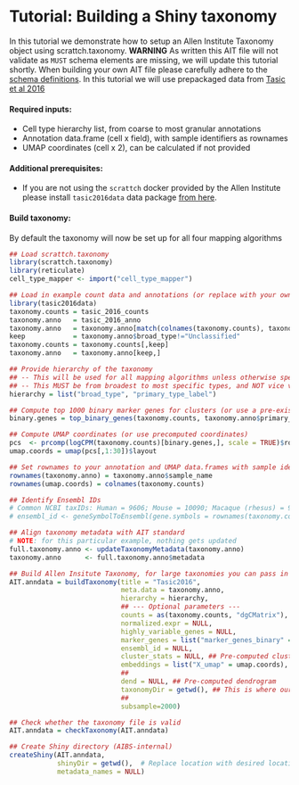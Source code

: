 # Tutorial: Building a Shiny taxonomy 

In this tutorial we demonstrate how to setup an Allen Institute Taxonomy object using scrattch.taxonomy. **WARNING** As written this AIT file will not validate as `MUST` schema elements are missing, we will update this tutorial shortly. When building your own AIT file please carefully adhere to the [schema definitions](https://github.com/AllenInstitute/AllenInstituteTaxonomy/tree/main/schema). In this tutorial we will use prepackaged data from [Tasic et al 2016](https://www.nature.com/articles/nn.4216)

#### Required inputs:

* Cell type hierarchy list, from coarse to most granular annotations
* Annotation data.frame (cell x field), with sample identifiers as rownames
* UMAP coordinates (cell x 2), can be calculated if not provided

#### Additional prerequisites:

* If you are not using the `scrattch` docker provided by the Allen Institute please install `tasic2016data` data package [from here](https://github.com/AllenInstitute/tasic2016data/).

#### Build taxonomy:

By default the taxonomy will now be set up for all four mapping algorithms

```R
## Load scrattch.taxonomy
library(scrattch.taxonomy)
library(reticulate)
cell_type_mapper <- import("cell_type_mapper")

## Load in example count data and annotations (or replace with your own)
library(tasic2016data)
taxonomy.counts = tasic_2016_counts
taxonomy.anno   = tasic_2016_anno
taxonomy.anno   = taxonomy.anno[match(colnames(taxonomy.counts), taxonomy.anno$sample_name),]
keep            = taxonomy.anno$broad_type!="Unclassified"
taxonomy.counts = taxonomy.counts[,keep]
taxonomy.anno   = taxonomy.anno[keep,]

## Provide hierarchy of the taxonomy
## -- This will be used for all mapping algorithms unless otherwise specified
## -- This MUST be from broadest to most specific types, and NOT vice versa
hierarchy = list("broad_type", "primary_type_label")

## Compute top 1000 binary marker genes for clusters (or use a pre-existing vector)
binary.genes = top_binary_genes(taxonomy.counts, taxonomy.anno$primary_type_label, 1000)

## Compute UMAP coordinates (or use precomputed coordinates)
pcs  <- prcomp(logCPM(taxonomy.counts)[binary.genes,], scale = TRUE)$rotation
umap.coords = umap(pcs[,1:30])$layout

## Set rownames to your annotation and UMAP data.frames with sample identifiers (Required!)
rownames(taxonomy.anno) = taxonomy.anno$sample_name
rownames(umap.coords) = colnames(taxonomy.counts)

## Identify Ensembl IDs 
# Common NCBI taxIDs: Human = 9606; Mouse = 10090; Macaque (rhesus) = 9544; Marmoset = 9483
# ensembl_id <- geneSymbolToEnsembl(gene.symbols = rownames(taxonomy.counts), ncbi.taxid = 10090)

## Align taxonomy metadata with AIT standard
# NOTE: for this particular example, nothing gets updated
full.taxonomy.anno <- updateTaxonomyMetadata(taxonomy.anno)
taxonomy.anno      <- full.taxonomy.anno$metadata

## Build Allen Insitute Taxonomy, for large taxonomies you can pass in tpm and cluster_stats if pre-computed.
AIT.anndata = buildTaxonomy(title = "Tasic2016",
                            meta.data = taxonomy.anno,
                            hierarchy = hierarchy,
                            ## --- Optional parameters ---
                            counts = as(taxonomy.counts, "dgCMatrix"),
                            normalized.expr = NULL,
                            highly_variable_genes = NULL,
                            marker_genes = list("marker_genes_binary" = binary.genes),
                            ensembl_id = NULL,
                            cluster_stats = NULL, ## Pre-computed cluster stats
                            embeddings = list("X_umap" = umap.coords),
                            ##
                            dend = NULL, ## Pre-computed dendrogram
                            taxonomyDir = getwd(), ## This is where our taxonomy will be created
                            ##
                            subsample=2000)

## Check whether the taxonomy file is valid
AIT.anndata = checkTaxonomy(AIT.anndata)

## Create Shiny directory (AIBS-internal)
createShiny(AIT.anndata,
            shinyDir = getwd(),  # Replace location with desired location for shiny directory output
            metadata_names = NULL)
```
